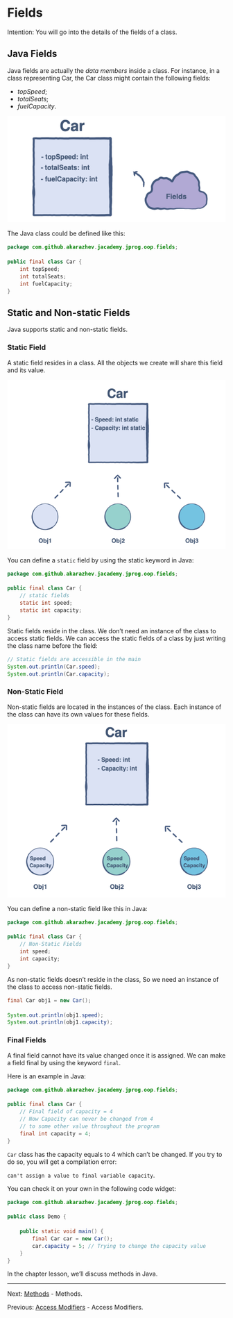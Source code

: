 # Fields

Intention: You will go into the details of the fields of a class.

## Java Fields

Java fields are actually the <i>data members</i> inside a class. For instance, in a class representing Car, the Car class 
might contain the following fields:
- <i>topSpeed</i>;
- <i>totalSeats</i>;
- <i>fuelCapacity</i>.

![alt text](../../etc/oop/img_5.png "Car Class")

The Java class could be defined like this:

```java
package com.github.akarazhev.jacademy.jprog.oop.fields;

public final class Car {
    int topSpeed;
    int totalSeats;
    int fuelCapacity;
}
```

## Static and Non-static Fields

Java supports static and non-static fields.

### Static Field

A static field resides in a class. All the objects we create will share this field and its value.

![alt text](../../etc/oop/img_6.png "Car Class")

You can define a `static` field by using the static keyword in Java:

```java
package com.github.akarazhev.jacademy.jprog.oop.fields;

public final class Car {
    // static fields
    static int speed;
    static int capacity;
}
```

Static fields reside in the class. We don’t need an instance of the class to access static fields. 
We can access the static fields of a class by just writing the class name before the field:

```java
// Static fields are accessible in the main
System.out.println(Car.speed);
System.out.println(Car.capacity);
```

### Non-Static Field

Non-static fields are located in the instances of the class. Each instance of the class can have its own values for 
these fields.

![alt text](../../etc/oop/img_7.png "Car Class")

You can define a non-static field like this in Java:

```java
package com.github.akarazhev.jacademy.jprog.oop.fields;

public final class Car {
    // Non-Static Fields
    int speed;
    int capacity;
}
```

As non-static fields doesn’t reside in the class, So we need an instance of the class to access non-static fields.

```java
final Car obj1 = new Car();

System.out.println(obj1.speed);
System.out.println(obj1.capacity);
```

### Final Fields

A final field cannot have its value changed once it is assigned. We can make a field final by using the keyword `final`.

Here is an example in Java:

```java
package com.github.akarazhev.jacademy.jprog.oop.fields;

public final class Car {
    // Final field of capacity = 4
    // Now Capacity can never be changed from 4
    // to some other value throughout the program
    final int capacity = 4;
}
```

`Car` class has the capacity equals to 4 which can’t be changed. If you try to do so, you will get a compilation error:

`can't assign a value to final variable capacity`.

You can check it on your own in the following code widget:

```java
package com.github.akarazhev.jacademy.jprog.oop.fields;

public class Demo {

    public static void main() {
        final Car car = new Car();
        car.capacity = 5; // Trying to change the capacity value
    }
}
```

In the chapter lesson, we’ll discuss methods in Java.

<hr>

Next: [Methods](chapter_5.md "Methods") - Methods.

Previous: [Access Modifiers](chapter_3.md "Access Modifiers") - Access Modifiers.